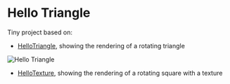 # Hello Triangle

Tiny project based on:

* [HelloTriangle](https://github.com/elect86/helloTriangle/tree/master/HelloTriangle/src/helloTriangle), showing the rendering of a rotating triangle

![Hello Triangle](http://i.imgur.com/i22AI9I.png)

* [HelloTexture](https://github.com/elect86/helloTriangle/tree/master/HelloTriangle/src/helloTexture), showing the rendering of a rotating square with a texture 
